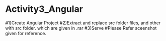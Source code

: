 # Activity3_Angular
#1)Create Angular Project
#2)Extract and replace src folder files, and other with src folder. which are given in .rar
#3)Serve 
#Please Refer sceenshot given for reference.
